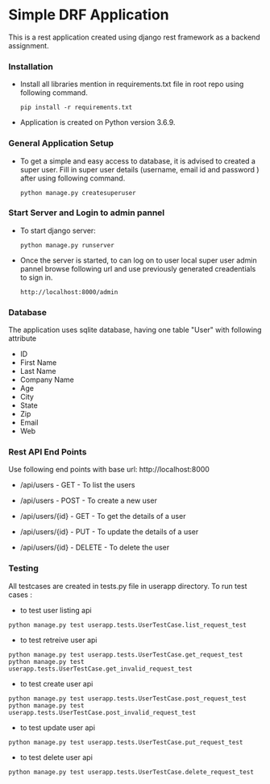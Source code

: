 # Simple DRF Application

This is a rest application created using django rest framework as a backend assignment.

### Installation

- Install all libraries mention in requirements.txt file in root repo using following command.
 
    ```
    pip install -r requirements.txt
    ```

- Application is created on Python version 3.6.9.

### General Application Setup

- To get a simple and easy access to database, it is advised to created a super user. Fill in super user details (username, email id and password ) after using following command.
  
    ```
    python manage.py createsuperuser
    ```

### Start Server and Login to admin pannel

- To start django server:

    ```
    python manage.py runserver
    ```
 
- Once the server is started, to can log on to user local super user admin pannel browse following url and use previously generated creadentials to sign in.
  
    ```
    http://localhost:8000/admin
    ```

### Database

The application uses sqlite database, having one table "User" with following attribute
- ID
- First Name
- Last Name
- Company Name
- Age
- City
- State
- Zip
- Email
- Web

### Rest API End Points

Use following end points with base url: http://localhost:8000

- /api/users - GET - To list the users 

- /api/users - POST - To create a new user

- /api/users/{id} - GET - To get the details of a user

- /api/users/{id} - PUT - To update the details of a user

- /api/users/{id} - DELETE - To delete the user

### Testing

All testcases are created in tests.py file in userapp directory. To run test cases :

- to test user listing api
```
python manage.py test userapp.tests.UserTestCase.list_request_test
```

- to test retreive user api
```
python manage.py test userapp.tests.UserTestCase.get_request_test
python manage.py test userapp.tests.UserTestCase.get_invalid_request_test
```

- to test create user api
```
python manage.py test userapp.tests.UserTestCase.post_request_test
python manage.py test userapp.tests.UserTestCase.post_invalid_request_test
```

- to test update user api
```
python manage.py test userapp.tests.UserTestCase.put_request_test
```

- to test delete user api
```
python manage.py test userapp.tests.UserTestCase.delete_request_test
```
